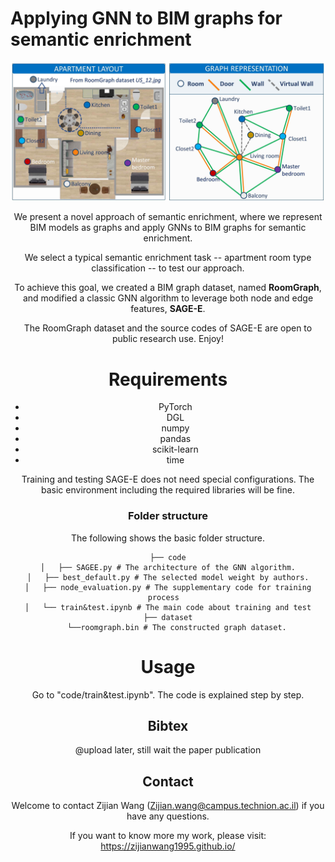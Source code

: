 # Applying GNN to BIM graphs for semantic enrichment

<center><img src="fig/layout.jpg" style="zoom:100%;"/> 

We present a novel approach of semantic enrichment, where we represent BIM models as graphs and apply GNNs to BIM graphs for semantic enrichment. 

We select a typical semantic enrichment task -- apartment room type classification -- to test our approach.

To achieve this goal, we created a BIM graph dataset, named **RoomGraph**, and modified a classic GNN algorithm to leverage both node and edge features, **SAGE-E**.

The RoomGraph dataset and the source codes of SAGE-E  are open to public research use. Enjoy!


# Requirements
- PyTorch
- DGL
- numpy
- pandas
- scikit-learn
- time


Training and testing SAGE-E does not need special configurations. The basic environment including the required libraries will be fine. 


### Folder structure
The following shows the basic folder structure.
```
├── code
│   ├── SAGEE.py # The architecture of the GNN algorithm.
│   ├── best_default.py # The selected model weight by authors.
│   ├── node_evaluation.py # The supplementary code for training process  
│   └── train&test.ipynb # The main code about training and test
├── dataset
    └──roomgraph.bin # The constructed graph dataset.
```

# Usage
Go to "code/train&test.ipynb". The code is explained step by step. 

## Bibtex
@upload later, still wait the paper publication

## Contact
Welcome to contact Zijian Wang (Zijian.wang@campus.technion.ac.il) if you have any questions. 

If you want to know more my work, please visit: https://zijianwang1995.github.io/
